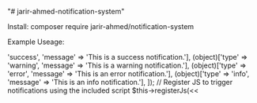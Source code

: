 "# jarir-ahmed-notification-system" 

Install: composer require jarir-ahmed/notification-system

Example Useage:
<?php
use JarirAhmed\NotificationSystem\assets\NotificationAsset;

// Register the Notification asset
NotificationAsset::register($this);

// Encode notifications as JSON
$notifications = json_encode([
    (object)['type' => 'success', 'message' => 'This is a success notification.'],
    (object)['type' => 'warning', 'message' => 'This is a warning notification.'],
    (object)['type' => 'error', 'message' => 'This is an error notification.'],
    (object)['type' => 'info', 'message' => 'This is an info notification.'],
]);

// Register JS to trigger notifications using the included script
$this->registerJs(<<<JS
    const notifications = $notifications;
    showNotifications(notifications);
JS
);

